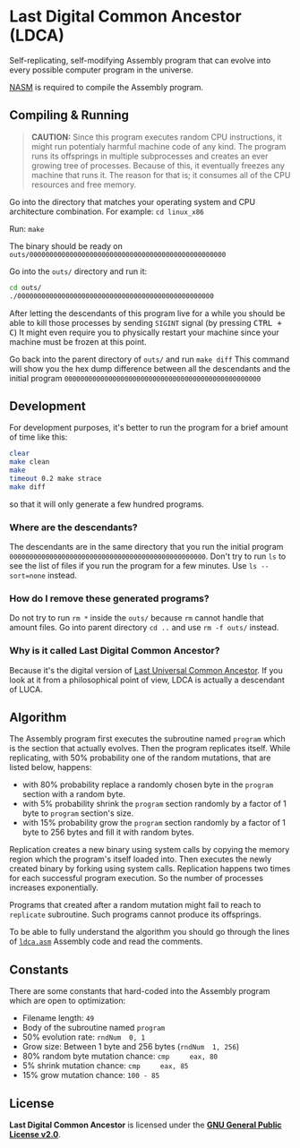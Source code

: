 # Last Digital Common Ancestor (LDCA)

Self-replicating, self-modifying Assembly program that can evolve into every possible computer program in the universe.

[NASM](https://www.nasm.us/) is required to compile the Assembly program.

## Compiling & Running

> **CAUTION:** Since this program executes random CPU instructions, it might run potentialy harmful machine code of any kind.
> The program runs its offsprings in multiple subprocesses and creates an ever growing tree of processes. Because of this,
> it eventually freezes any machine that runs it. The reason for that is; it consumes all of the CPU resources and free memory.

Go into the directory that matches your operating system and CPU architecture combination. For example: `cd linux_x86`

Run: `make`

The binary should be ready on `outs/0000000000000000000000000000000000000000000000000`

Go into the `outs/` directory and run it:

```bash
cd outs/
./0000000000000000000000000000000000000000000000000
```

After letting the descendants of this program live for a while you should be able to kill those processes
by sending `SIGINT` signal (by pressing <kbd>CTRL + C</kbd>) It might even require you to physically
restart your machine since your machine must be frozen at this point.

Go back into the parent directory of `outs/` and run `make diff` This command will show you the hex dump difference
between all the descendants and the initial program `0000000000000000000000000000000000000000000000000`

## Development

For development purposes, it's better to run the program for a brief amount of time like this:

```bash
clear
make clean
make
timeout 0.2 make strace
make diff
```

so that it will only generate a few hundred programs.

### Where are the descendants?

The descendants are in the same directory that you run the initial program `0000000000000000000000000000000000000000000000000`.
Don't try to run `ls` to see the list of files if you run the program for a few minutes. Use `ls --sort=none` instead.

### How do I remove these generated programs?

Do not try to run `rm *` inside the `outs/` because `rm` cannot handle that amount files.
Go into parent directory `cd ..` and use `rm -f outs/` instead.

### Why is it called Last Digital Common Ancestor?

Because it's the digital version of [Last Universal Common Ancestor](https://en.wikipedia.org/wiki/Last_universal_common_ancestor).
If you look at it from a philosophical point of view, LDCA is actually a descendant of LUCA.

## Algorithm

The Assembly program first executes the subroutine named `program` which is the section that actually evolves.
Then the program replicates itself. While replicating, with 50% probability one of the random mutations, that are
listed below, happens:

- with 80% probability replace a randomly chosen byte in the `program` section with a random byte.
- with 5% probability shrink the `program` section randomly by a factor of 1 byte to `program` section's size.
- with 15% probability grow the `program` section randomly by a factor of 1 byte to 256 bytes and fill it with random bytes.

Replication creates a new binary using system calls by copying the memory region which the program's itself loaded into.
Then executes the newly created binary by forking using system calls. Replication happens two times for each successful
program execution. So the number of processes increases exponentially.

Programs that created after a random mutation might fail to reach to `replicate` subroutine. Such programs cannot
produce its offsprings.

To be able to fully understand the algorithm you should go through the lines of [`ldca.asm`](/linux_x86/ldca.asm)
Assembly code and read the comments.

## Constants

There are some constants that hard-coded into the Assembly program which are open to optimization:

- Filename length: `49`
- Body of the subroutine named `program`
- 50% evolution rate: `rndNum  0, 1`
- Grow size: Between 1 byte and 256 bytes (`rndNum  1, 256`)
- 80% random byte mutation chance: `cmp     eax, 80`
- 5% shrink mutation chance: `cmp     eax, 85`
- 15% grow mutation chance: `100 - 85`

## License

**Last Digital Common Ancestor** is licensed under the [**GNU General Public License v2.0**](/LICENSE).
